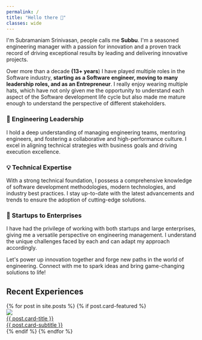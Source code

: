 ```yaml
---
permalink: /
title: "Hello there 👋"
classes: wide
---
```


I'm Subramaniam Srinivasan, people calls me **Subbu**. I'm a seasoned engineering manager with a passion for innovation and a proven track record of driving exceptional results by leading and delivering innovative projects.

Over more than a decade **(13+ years**) I have played multiple roles in the Software industry, **starting as a Software engineer, moving to many leadership roles, and as an Entrepreneur**. I really enjoy wearing multiple hats, which have not only given me the opportunity to understand each aspect of the Software development life cycle but also made me mature enough to understand the perspective of different stakeholders.

### 🚀 Engineering Leadership
I hold a deep understanding of managing engineering teams, mentoring engineers, and fostering a collaborative and high-performance culture. I excel in aligning technical strategies with business goals and driving execution excellence.

### 💡 Technical Expertise
With a strong technical foundation, I possess a comprehensive knowledge of software development methodologies, modern technologies, and industry best practices. I stay up-to-date with the latest advancements and trends to ensure the adoption of cutting-edge solutions.

### 🌱 Startups to Enterprises
I have had the privilege of working with both startups and large enterprises, giving me a versatile perspective on engineering management. I understand the unique challenges faced by each and can adapt my approach accordingly.

Let's power up innovation together and forge new paths in the world of engineering. Connect with me to spark ideas and bring game-changing solutions to life!

## Recent Experiences
<div class="card-container">
{% for post in site.posts %}
    {% if post.card-featured %}
        <div class="card">
            <a href="{{ post.url }}">
                <img class="card-img" style="background-color: {{ post.card-bg-color }}" src="{{ post.card-image }}">
                <div class="card-title">{{ post.card-title }}</div>
                <div class="card-subtitle">{{ post.card-subtitle }}</div>
            </a>
        </div>
    {% endif %}
{% endfor %}
</div>